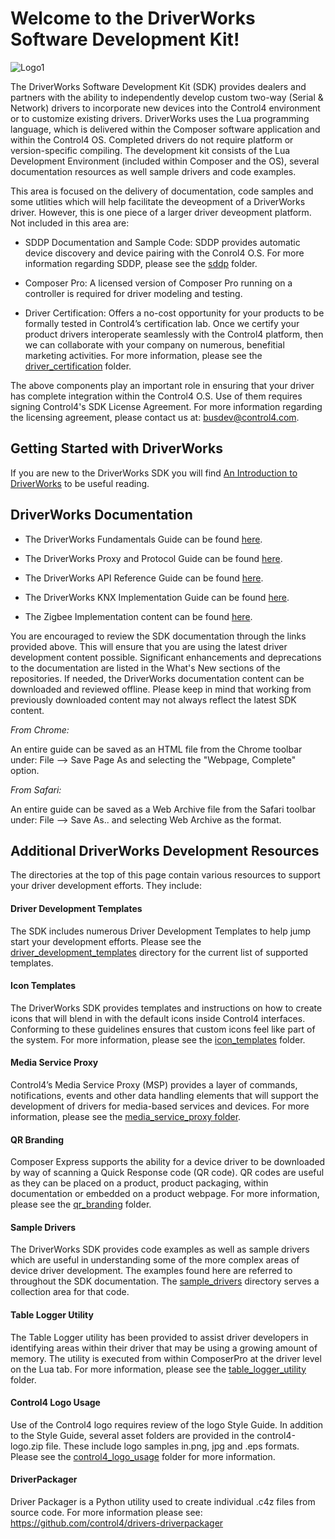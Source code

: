 [copyright]: # (Copyright 2020 Wirepath Home Systems, LLC. All rights reserved.)

# **Welcome to the DriverWorks Software Development Kit!**

![Logo1][logo1]

The DriverWorks Software Development Kit (SDK) provides dealers and partners with the ability to independently develop custom two-way (Serial & Network) drivers to incorporate new devices into the Control4 environment or to customize existing drivers. DriverWorks uses the Lua programming language, which is delivered within the Composer software application and within the Control4 OS. Completed drivers do not require platform or version-specific compiling. The development kit consists of the Lua Development Environment (included within Composer and the OS), several documentation resources as well sample drivers and code examples.

This area is focused on the delivery of documentation, code samples and some utlities which will help facilitate the deveopment of a DriverWorks driver. However, this is one piece of a larger driver deveopment platform. Not included in this area are:

- SDDP Documentation and Sample Code: SDDP provides automatic device discovery and device pairing with the Conrol4 O.S. For more information regarding SDDP, please see the [sddp][12] folder.

- Composer Pro: A licensed version of Composer Pro running on a controller is required for driver modeling and testing.

- Driver Certification: Offers a no-cost opportunity for your products to be formally tested in Control4’s certification lab. Once we certify your product drivers interoperate seamlessly with the Control4 platform, then we can collaborate with your company on numerous, benefitial marketing activities. For more information, please see the [driver_certification][13] folder.

The above components play an important role in ensuring that your driver has complete integration within the Control4 O.S. Use of them requires signing Control4's SDK License Agreement. For more information regarding the licensing agreement, please contact us at: busdev@control4.com.


## Getting Started with DriverWorks

If you are new to the DriverWorks SDK you will find [An Introduction to DriverWorks][1] to be useful reading.


## DriverWorks Documentation

- The DriverWorks Fundamentals Guide can be found [here][2].

- The DriverWorks Proxy and Protocol Guide can be found [here][3].

- The DriverWorks API Reference Guide can be found [here][4].

- The DriverWorks KNX Implementation Guide can be found [here][5].

- The Zigbee Implementation content can be found [here][16].

You are encouraged to review the SDK documentation through the links provided above. This will ensure that you are using the latest driver development content possible. Significant enhancements and deprecations to the documentation are listed in the What's New sections of the repositories. If needed, the DriverWorks documentation content can be downloaded and reviewed offline. Please keep in mind that working from previously downloaded content may not always reflect the latest SDK content.

_From Chrome:_

An entire guide can be saved as an HTML file from the Chrome toolbar under: File --> Save Page As and selecting the "Webpage, Complete" option.


_From Safari:_

An entire guide can be saved as a Web Archive file from the Safari toolbar under: File --> Save As.. and selecting Web Archive as the format.


## Additional DriverWorks Development Resources

The directories at the top of this page contain various resources to support your driver development efforts. They include:


#### Driver Development Templates
The SDK includes numerous Driver Development Templates to help jump start your development efforts. Please see the [driver_development_templates][7] directory for the current list of supported templates.


#### Icon Templates

The DriverWorks SDK provides templates and instructions on how to create icons that will blend in with the default icons inside Control4 interfaces. Conforming to these guidelines ensures that custom icons feel like part of the system. For more information, please see the [icon_templates][6] folder.


#### Media Service Proxy

Control4’s Media Service Proxy (MSP) provides a layer of commands, notifications, events and other data handling elements that will support the development of drivers for media-based services and devices. For more information, please see the [media_service_proxy folder][8].


#### QR Branding

Composer Express supports the ability for a device driver to be downloaded by way of scanning a Quick Response code (QR code). QR codes are useful as they can be placed on a product, product packaging, within documentation or embedded on a product webpage. For more information, please see the [qr_branding][9] folder.


#### Sample Drivers

The DriverWorks SDK provides code examples as well as sample drivers which are useful in understanding some of the more complex areas of device driver development. The examples found here are referred to throughout the SDK documentation. The [sample_drivers][10] directory serves a collection area for that code.


#### Table Logger Utility

The Table Logger utility has been provided to assist driver developers in identifying areas within their driver that may be using a growing amount of memory. The utility is executed from within ComposerPro at the driver level on the Lua tab. For more information, please see the [table_logger_utility][11] folder.


#### Control4 Logo Usage

Use of the Control4 logo requires review of the logo Style Guide. In addition to the Style Guide, several asset folders are provided in the control4-logo.zip file. These include logo samples in.png, jpg and .eps formats. Please see the [control4_logo_usage][15] folder for more information.

#### DriverPackager

Driver Packager is a Python utility used to create individual .c4z files from source code. For more information please see: https://github.com/control4/drivers-driverpackager

[1]:	https://control4.github.io/docs-driverworks-introduction/#introduction
[2]:	https://control4.github.io/docs-driverworks-fundamentals/#introduction
[3]:	https://control4.github.io/docs-driverworks-proxyprotocol/#introduction
[4]:	https://control4.github.io/docs-driverworks-api/#introduction
[5]:  https://control4.github.io/docs-driverworks-knx/#knx-and-control4
[logo1]: https://github.com/control4/docs-driverworks/blob/media/images/logo1.png?raw=true
[6]: https://github.com/control4/docs-driverworks/tree/master/icon_templates
[7]: https://github.com/control4/docs-driverworks/tree/master/driver_development_templates
[8]: https://github.com/control4/docs-driverworks/tree/master/media_service_proxy
[9]: https://github.com/control4/docs-driverworks/tree/master/qr_branding
[10]: https://github.com/control4/docs-driverworks/tree/master/sample_drivers
[11]: https://github.com/control4/docs-driverworks/tree/master/table_logger_utility
[12]: https://github.com/control4/docs-driverworks/tree/master/sddp
[13]: https://github.com/control4/docs-driverworks/tree/master/driver_certification
[14]: https://github.com/control4/docs-driverworks/tree/master/sdk_licensing_agreement
[15]: https://github.com/control4/docs-driverworks/tree/master/control4_logo_usage
[16]: https://control4.github.io/docs-zigbee/#overview
